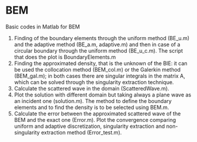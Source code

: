 # BEM
Basic codes in Matlab for BEM
1. Finding of the boundary elements through the uniform method (BE_u.m) and the adaptive method (BE_a.m, adaptive.m) and then in case of a circular boundary through the uniform method (BE_u_c.m). The script that does the plot is BoundaryElements.m
2. Finding the approximated density, that is the unknown of the BIE: it can be used the collocation method (BEM_col.m) or the Galerkin method (BEM_gal.m); in both cases there are singular integrals in the matrix A, which can be solved through the singularity extraction technique. 
3. Calculate the scattered wave in the domain (ScatteredWave.m).
4. Plot the solution with different domain but taking always a plane wave as an incident one (solution.m). The method to define the boundary elements and to find the density is to be selected using BEM.m.
5. Calculate the error between the approximated scattered wave of the BEM and the exact one (Error.m). Plot the convergence comparing uniform and adaptive discretization, singularity extraction and non-singularity extraction method (Error_test.m).
